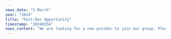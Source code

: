 ```yaml
---
news_date: "5 March"
year: "2024"
title: "Post-Doc Opportunity"
timestamp: "20240356"
news_content: "We are looking for a new postdoc to join our group. Please check the <a href="https://torrvision.com/recruitment/"> recruitment page </a> for details."
---
```

